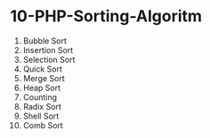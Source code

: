 # 10-PHP-Sorting-Algoritm

1. Bubble Sort 
2. Insertion Sort
3. Selection Sort
4. Quick Sort 
5. Merge Sort 
6. Heap Sort
7. Counting 
8. Radix Sort 
9. Shell Sort 
10. Comb Sort 

